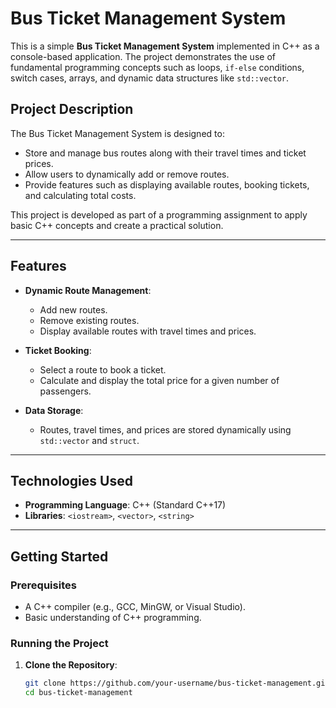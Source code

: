 # Bus Ticket Management System

This is a simple **Bus Ticket Management System** implemented in C++ as a console-based application. The project demonstrates the use of fundamental programming concepts such as loops, `if-else` conditions, switch cases, arrays, and dynamic data structures like `std::vector`.

## **Project Description**

The Bus Ticket Management System is designed to:
- Store and manage bus routes along with their travel times and ticket prices.
- Allow users to dynamically add or remove routes.
- Provide features such as displaying available routes, booking tickets, and calculating total costs.

This project is developed as part of a programming assignment to apply basic C++ concepts and create a practical solution.

---

## **Features**

- **Dynamic Route Management**:
  - Add new routes.
  - Remove existing routes.
  - Display available routes with travel times and prices.

- **Ticket Booking**:
  - Select a route to book a ticket.
  - Calculate and display the total price for a given number of passengers.

- **Data Storage**:
  - Routes, travel times, and prices are stored dynamically using `std::vector` and `struct`.

---

## **Technologies Used**

- **Programming Language**: C++ (Standard C++17)
- **Libraries**: `<iostream>`, `<vector>`, `<string>`

---

## **Getting Started**

### **Prerequisites**

- A C++ compiler (e.g., GCC, MinGW, or Visual Studio).
- Basic understanding of C++ programming.

### **Running the Project**

1. **Clone the Repository**:
   ```bash
   git clone https://github.com/your-username/bus-ticket-management.git
   cd bus-ticket-management
